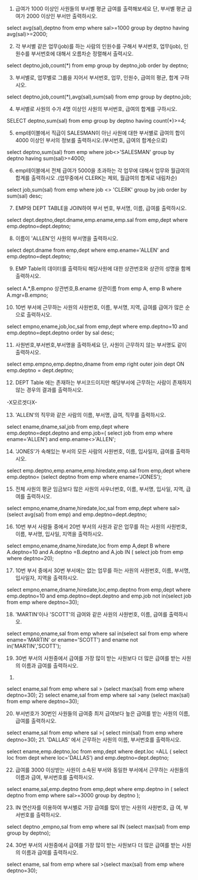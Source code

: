1. 급여가 1000 이상인 사원들의 부서별 평균 급여를 출력해보세요 단, 부서별 평균 급여가 2000 이상인 부서만 출력하시오.

select avg(sal),deptno 
from emp
where sal>=1000
group by deptno
having avg(sal)>=2000;

2. 각 부서별 같은 업무(job)를 하는 사람의 인원수를 구해서 부서번호, 업무(job), 
인원수를 부서번호에 대해서 오름차순 정렬해서 출력시오.

select deptno,job,count(*)
from emp
group by deptno,job
order by deptno;

3. 부서별로, 업무별로 그룹을 지어서 부서번호, 업무, 인원수, 급여의 평균, 합계 구하시오.

select deptno,job,count(*),avg(sal),sum(sal)
from emp
group by deptno,job;

4. 부서별로 사원의 수가 4명 이상인 사원의 부서번호, 급여의 합계를 구하시오.

SELECT deptno,sum(sal)
from emp
group by deptno
having count(*)>=4;


5. emp테이블에서 직급이 SALESMAN이 아닌 사원에 대한 부서별로 급여의 합이
4000 이상인 부서의 정보를 출력하시오.(부서번호, 급여의 합계순으로)

select deptno,sum(sal)
from emp
where job<>'SALESMAN'
group by deptno
having sum(sal)>=4000;

6. emp테이블에서 전체 급여가 5000을 초과하는 각 업무에 대해서 업무와 월급여의 합계를 출력하시오
.(업무중에서 CLERK는 제외, 월급여의 합계로 내림차순)

select job,sum(sal)
from emp
where job <> 'CLERK'
group by job
order by sum(sal) desc;

7. EMP와 DEPT TABLE을 JOIN하여 부서 번호, 부서명, 이름, 급여를 출력하시오.

select dept.deptno,dept.dname,emp.ename,emp.sal
from emp,dept
where emp.deptno=dept.deptno;


8. 이름이 'ALLEN'인 사원의 부서명을 출력하시오.

select dept.dname
from emp,dept
where emp.ename='ALLEN' and emp.deptno=dept.deptno;

9. EMP Table의 데이터를 출력하되 해당사원에 대한 상관번호와 상관의 성명을 함께 출력하시오.

select A.*,B.empno 상관번호,B.ename 상관이름
from emp A, emp B
where A.mgr=B.empno;

10. 10번 부서에 근무하는 사원의 사원번호, 이름, 부서명, 지역, 급여를 급여가 많은 순으로 출력하시오.

select empno,ename,job,loc,sal
from emp,dept
where emp.deptno=10 and emp.deptno=dept.deptno
order by sal desc;

11. 사원번호,부서번호,부서명을 출력하세요 단, 사원이 근무하지 않는 부서명도 같이 출력하시오.

select emp.empno,emp.deptno,dname
from emp right outer join dept
ON emp.deptno = dept.deptno;

12. DEPT Table 에는 존재하는 부서코드이지만 해당부서에 근무하는 사람이 존재하지 않는 경우의 결과를 출력하시오.

-X모르겟다X-

13. 'ALLEN'의 직무와 같은 사람의 이름, 부서명, 급여, 직무를 출력하시오.

select ename,dname,sal,job
from emp,dept
where emp.deptno=dept.deptno and emp.job=( select job
                from emp
                where ename='ALLEN')
            and emp.ename<>'ALLEN';


14. 'JONES'가 속해있는 부서의 모든 사람의 사원번호, 이름, 입사일자, 급여를 출력하시오.

select emp.deptno,emp.ename,emp.hiredate,emp.sal
from emp,dept
where emp.deptno= (select deptno
                    from emp
                    where ename='JONES');
                

15. 전체 사원의 평균 임금보다 많은 사원의 사우너번호, 이름, 부서명, 입사일, 지역, 급여를 출력하시오.

select empno,ename,dname,hiredate,loc,sal
from emp,dept
where sal>(select avg(sal)
                from emp)
                and emp.deptno=dept.deptno;


16. 10번 부서 사람들 중에서 20번 부서의 사원과 같은 업무를 하는 사원의 사원번호, 이름, 부서명, 입사일, 지역을 출력하시오.

select empno,ename,dname,hiredate,loc
from emp A,dept B
where A.deptno=10 and A.deptno =B.deptno and A.job IN ( select job
                                from emp
                                where deptno=20);

17. 10번 부서 중에서 30번 부서에는 없는 업무를 하는 사원의 사원번호, 이름, 부서명, 입사일자, 지역을 출력하시오.

select empno,ename,dname,hiredate,loc,emp.deptno
from emp,dept
where emp.deptno=10 and emp.deptno=dept.deptno and emp.job not in(select job
from emp where deptno=30);


18. 'MARTIN'이나 'SCOTT'의 급여와 같은 사원의 사원번호, 이름, 급여를 출력하시오.

select empno,ename,sal
from emp
where sal in(select sal
                from emp
                where ename='MARTIN' or ename='SCOTT')
                and ename not in('MARTIN','SCOTT');

19. 30번 부서의 사원중에서 급여를 가장 많이 받는 사원보다 더 많은 급여를 받는 사원의 이름과 급여를 출력하시오.

1)
select ename,sal
from emp
where sal > (select max(sal)
                from emp
                where deptno=30);
2)
select ename,sal
from emp
where sal >any (select max(sal)
                from emp
                where deptno=30);


20. 부서번호가 30번인 사원들의 급여중 최저 급여보다 높은 급여를 받는 사원의 이름, 급여를 출력하시오.

select ename,sal
from emp
where sal >( select min(sal)
            from emp
            where deptno=30);
21. 'DALLAS' 에서 근무하는 사원의 이름, 부서번호를 출력하시오.

select ename,emp.deptno,loc
from emp,dept
where dept.loc =ALL ( select loc
                        from dept
                        where loc='DALLAS')
                        and emp.deptno=dept.deptno;

22. 급여를 3000 이상받는 사원이 소속된 부서와 동일한 부서에서 근무하는 사원들의 이름과 급여, 부서번호를 출력하시오.

select ename,sal,emp.deptno
from emp,dept
where emp.deptno in ( select deptno
                from emp
                where sal>=3000
group by deptno
);

23. IN 연산자를 이용하여 부서별로 가장 급여를 많이 받는 사원의 사원번호, 급 여, 부서번호를 출력하시오.

select deptno ,empno,sal
from emp
where  sal IN (select  max(sal)
                from emp
                group by deptno);

24. 30번 부서의 사원중에서 급여를 가장 많이 받는 사원보다 더 많은 급여를 받는 사원의 이름과 급여를 출력하시오.

select ename, sal
from emp
where sal >(select max(sal)
                from emp
                where deptno=30);


